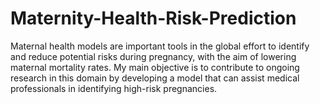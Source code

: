 # Maternity-Health-Risk-Prediction
Maternal health models are important tools in the global effort to identify and reduce potential risks during pregnancy, with the aim of lowering maternal mortality rates. My main objective is to contribute to ongoing research in this domain by developing a model that can assist medical professionals in identifying high-risk pregnancies.
